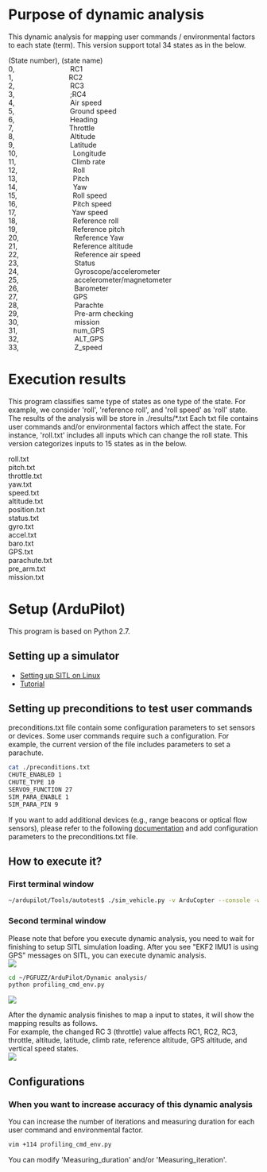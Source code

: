 # Purpose of dynamic analysis
This dynamic analysis for mapping user commands / environmental factors to each state (term).
This version support total 34 states as in the below.

(State number), (state name)<br>
0,&emsp;&emsp;&emsp;&emsp;&emsp;&emsp;&emsp;&emsp;RC1<br>
1,&emsp;&emsp;&emsp;&emsp;&emsp;&emsp;&emsp;&emsp;RC2<br>
2,&emsp;&emsp;&emsp;&emsp;&emsp;&emsp;&emsp;&emsp;RC3<br>
3,&emsp;&emsp;&emsp;&emsp;&emsp;&emsp;&emsp;&emsp;;RC4<br>
4,&emsp;&emsp;&emsp;&emsp;&emsp;&emsp;&emsp;&emsp;Air speed<br>
5,&emsp;&emsp;&emsp;&emsp;&emsp;&emsp;&emsp;&emsp;Ground speed<br>
6,&emsp;&emsp;&emsp;&emsp;&emsp;&emsp;&emsp;&emsp;Heading<br>
7,&emsp;&emsp;&emsp;&emsp;&emsp;&emsp;&emsp;&emsp;Throttle<br>
8,&emsp;&emsp;&emsp;&emsp;&emsp;&emsp;&emsp;&emsp;Altitude<br>
9,&emsp;&emsp;&emsp;&emsp;&emsp;&emsp;&emsp;&emsp;Latitude<br>
10,&emsp;&emsp;&emsp;&emsp;&emsp;&emsp;&emsp;&emsp;Longitude<br>
11,&emsp;&emsp;&emsp;&emsp;&emsp;&emsp;&emsp;&emsp;Climb rate<br>
12,&emsp;&emsp;&emsp;&emsp;&emsp;&emsp;&emsp;&emsp;Roll<br>
13,&emsp;&emsp;&emsp;&emsp;&emsp;&emsp;&emsp;&emsp;Pitch<br>
14,&emsp;&emsp;&emsp;&emsp;&emsp;&emsp;&emsp;&emsp;Yaw<br>
15,&emsp;&emsp;&emsp;&emsp;&emsp;&emsp;&emsp;&emsp;Roll speed<br>
16,&emsp;&emsp;&emsp;&emsp;&emsp;&emsp;&emsp;&emsp;Pitch speed<br>
17,&emsp;&emsp;&emsp;&emsp;&emsp;&emsp;&emsp;&emsp;Yaw speed<br>
18,&emsp;&emsp;&emsp;&emsp;&emsp;&emsp;&emsp;&emsp;Reference roll<br>
19,&emsp;&emsp;&emsp;&emsp;&emsp;&emsp;&emsp;&emsp;Reference pitch<br>
20,&emsp;&emsp;&emsp;&emsp;&emsp;&emsp;&emsp;&emsp;Reference Yaw<br>
21,&emsp;&emsp;&emsp;&emsp;&emsp;&emsp;&emsp;&emsp;Reference altitude<br>
22,&emsp;&emsp;&emsp;&emsp;&emsp;&emsp;&emsp;&emsp;Reference air speed<br>
23,&emsp;&emsp;&emsp;&emsp;&emsp;&emsp;&emsp;&emsp;Status<br>
24,&emsp;&emsp;&emsp;&emsp;&emsp;&emsp;&emsp;&emsp;Gyroscope/accelerometer<br>
25,&emsp;&emsp;&emsp;&emsp;&emsp;&emsp;&emsp;&emsp;accelerometer/magnetometer<br>
26,&emsp;&emsp;&emsp;&emsp;&emsp;&emsp;&emsp;&emsp;Barometer<br>
27,&emsp;&emsp;&emsp;&emsp;&emsp;&emsp;&emsp;&emsp;GPS<br>
28,&emsp;&emsp;&emsp;&emsp;&emsp;&emsp;&emsp;&emsp;Parachte<br>
29,&emsp;&emsp;&emsp;&emsp;&emsp;&emsp;&emsp;&emsp;Pre-arm checking<br>
30,&emsp;&emsp;&emsp;&emsp;&emsp;&emsp;&emsp;&emsp;mission<br>
31,&emsp;&emsp;&emsp;&emsp;&emsp;&emsp;&emsp;&emsp;num_GPS<br>
32,&emsp;&emsp;&emsp;&emsp;&emsp;&emsp;&emsp;&emsp;ALT_GPS<br>
33,&emsp;&emsp;&emsp;&emsp;&emsp;&emsp;&emsp;&emsp;Z_speed<br>

# Execution results
This program classifies same type of states as one type of the state.
For example, we consider 'roll', 'reference roll', and 'roll speed' as 'roll' state.
The results of the analysis will be store in ./results/*.txt
Each txt file contains user commands and/or environmental factors which affect the state.
For instance, 'roll.txt' includes all inputs which can change the roll state.
This version categorizes inputs to 15 states as in the below.

roll.txt<br>
pitch.txt<br>
throttle.txt<br>
yaw.txt<br>
speed.txt<br>
altitude.txt<br>
position.txt<br>
status.txt<br>
gyro.txt<br>
accel.txt<br>
baro.txt<br>
GPS.txt<br>
parachute.txt<br>
pre_arm.txt<br>
mission.txt<br>

# Setup (ArduPilot)
This program is based on Python 2.7.

## Setting up a simulator
- <a href="https://ardupilot.org/dev/docs/setting-up-sitl-on-linux.html" target="_blank"> Setting up SITL on Linux </a>
- <a href="https://ardupilot.org/dev/docs/copter-sitl-mavproxy-tutorial.html" target="_blank"> Tutorial</a>

## Setting up preconditions to test user commands
preconditions.txt file contain some configuration parameters to set sensors or devices. Some user commands require such a configuration. For example, the current version of the file includes parameters to set a parachute. 
```bash
cat ./preconditions.txt
CHUTE_ENABLED 1
CHUTE_TYPE 10
SERVO9_FUNCTION 27
SIM_PARA_ENABLE 1
SIM_PARA_PIN 9
```
If you want to add additional devices (e.g., range beacons or optical flow sensors), please refer to the following <a href="https://ardupilot.org/dev/docs/copter-sitl-mavproxy-tutorial.html" target="_blank">documentation</a> and add configuration parameters to the preconditions.txt file.

## How to execute it?
### First terminal window
```bash
~/ardupilot/Tools/autotest$ ./sim_vehicle.py -v ArduCopter --console -w --map
```

### Second terminal window <br>
Please note that before you execute dynamic analysis, you need to wait for finishing to setup SITL simulation loading. After you see "EKF2 IMU1 is using GPS" messages on SITL, you can execute dynamic analysis.<br>
<img src="https://github.com/purseclab/PGFUZZ/blob/main/ArduPilot/Dynamic%20analysis/example/dynamic_ex1.jpg"> <br>


```bash
cd ~/PGFUZZ/ArduPilot/Dynamic analysis/
python profiling_cmd_env.py
```

<img src="https://github.com/purseclab/PGFUZZ/blob/main/ArduPilot/Dynamic%20analysis/example/dynamic_ex2.jpg">

After the dynamic analysis finishes to map a input to states, it will show the mapping results as follows.<br>
For example, the changed RC 3 (throttle) value affects RC1, RC2, RC3, throttle, altitude, latitude, climb rate, reference altitude, GPS altitude, and vertical speed states.<br>
<img src="https://github.com/purseclab/PGFUZZ/blob/main/ArduPilot/Dynamic%20analysis/example/dynamic_ex3.jpg"><br>

## Configurations
### When you want to increase accuracy of this dynamic analysis
You can increase the number of iterations and measuring duration for each user command and environmental factor.
```bash
vim +114 profiling_cmd_env.py 
```
You can modify 'Measuring_duration' and/or 'Measuring_iteration'.
